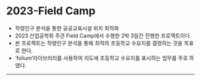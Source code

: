 # 2023-Field Camp
- 학령인구 분석을 통한 공공교육시설 위치 최적화
- 2023 산업공학회 주관 Field  Camp에서 수행한 2박 3일간 진행한 프로젝트이다.
- 본 프로젝트는 학령인구 분석을 통해 최적의 초등학교 수요지를 결정하는 것을 목표로 한다.
- ‘folium’라이브러리를 사용하여 지도에 초등학교 수요지를 표시하는 업무를 주로 하였다.
- --------------------------------------------------------------------------
